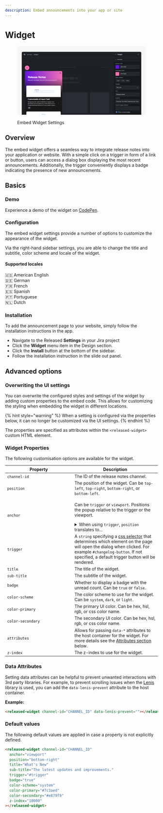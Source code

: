 ```yaml
---
description: Embed announcements into your app or site
---
```


# Widget

<figure><img src="../../../.gitbook/assets/Widget - Header.png" alt=""><figcaption><p>Embed Widget Settings</p></figcaption></figure>

## Overview

The embed widget offers a seamless way to integrate release notes into your application or website. With a simple click on a trigger in form of a link or button, users can access a dialog box displaying the most recent announcements. Additionally, the trigger conveniently displays a badge indicating the presence of new announcements.

## Basics

### Demo

Experience a demo of the widget on [CodePen](https://codepen.io/released/pen/WNaaMNx).

### Configuration

The embed widget settings provide a number of options to customize the appearance of the widget.&#x20;

Via the right-hand sidebar settings, you are able to change the title and subtitle, color scheme and locale of the widget.&#x20;

#### Supported locales

🇺🇸 American English \
🇩🇪 German\
🇫🇷 French \
🇪🇸 Spanish\
🇵🇹 Portuguese \
🇳🇱 Dutch

### Installation

To add the announcement page to your website, simply follow the installation instructions in the app.&#x20;

* Navigate to the Released **Settings** in your Jira project
* Click the **Widget** menu item in the Design section.
* Click the **Install** button at the bottom of the sidebar.&#x20;
* Follow the installation instruction in the slide out panel.&#x20;

## Advanced options

### Overwriting the UI settings

You can overwrite the configured styles and settings of the widget by adding custom properties to the embed code. This allows for customizing the styling when embedding the widget in different locations.&#x20;

{% hint style="warning" %}
When a setting is configured via the properties below, it can no longer be customized via the UI settings.&#x20;
{% endhint %}

The properties are specified as attributes within the `<released-widget>` custom HTML element.

### **Widget Properties**&#x20;

The following customisation options are available for the widget.&#x20;

<table data-header-hidden data-full-width="false"><thead><tr><th width="208">Property</th><th>Description</th></tr></thead><tbody><tr><td><code>channel-id</code></td><td>The ID of the release notes channel.</td></tr><tr><td><code>position</code></td><td>The position of the widget. Can be <code>top-left</code>, <code>top-right</code>, <code>bottom-right</code>, or <code>bottom-left</code>.</td></tr><tr><td><code>anchor</code></td><td><p>Can be <code>trigger</code> or <code>viewport</code>. Positions the popup relative to the trigger or the viewport. </p><details><summary>When using <code>trigger</code>, <code>position</code> translates to...</summary><ul><li><code>top-left</code> = <code>top-start</code> (popover opens above the trigger and the left of the popover is aligned to the left of the button)</li><li><code>top-right</code> = <code>top-end</code> (popover opens above the trigger and the right of the popover is aligned to the right of the button)</li><li><code>bottom-left</code> = <code>bottom-start</code> (popover opens below the trigger and the left of the popover is aligned to the left of the button)</li><li><code>bottom-right</code> = <code>bottom-end</code> (popover opens below the trigger and the right of the popover is aligned to the right of the button)</li><li><code>center</code> = <code>bottom</code> (popover opens below the trigger and the popover is centered  horizontally, relative to the trigger)</li></ul><p>You can find a demo and experiment with different options on <a href="https://codepen.io/released/pen/yLrBKJa">Codepen</a>. </p></details></td></tr><tr><td><code>trigger</code></td><td>A <code>string</code> specifying a <a href="https://www.w3schools.com/cssref/css_selectors.php">css selector</a> that determines which element on the page will open the dialog when clicked. For example <code>#changelog-button</code>. If not specified, a default trigger button will be rendered. </td></tr><tr><td><code>title</code></td><td>The title of the widget.</td></tr><tr><td><code>sub-title</code></td><td>The subtitle of the widget.</td></tr><tr><td><code>badge</code></td><td>Whether to display a badge with the unread count. Can be <code>true</code> or <code>false</code>.</td></tr><tr><td><code>color-scheme</code></td><td>The color scheme to use for the widget. Can be <code>system</code>, <code>dark</code>, or <code>light</code>.</td></tr><tr><td><code>color-primary</code></td><td>The primary UI color. Can be hex, hsl, rgb, or css color name.</td></tr><tr><td><code>color-secondary</code></td><td>The secondary UI color. Can be hex, hsl, rgb, or css color name.</td></tr><tr><td><code>attributes</code></td><td>Allows for passing <code>data-*</code> attributes to the host container for the widget. For more details see the <a href="widget.md#attributes">Attributes section</a> below. </td></tr><tr><td><code>z-index</code></td><td>The z-index to use for the widget.</td></tr></tbody></table>

### Data Attributes

Setting data attributes can be helpful to prevent unwanted interactions with 3rd party libraries. For example, to prevent scrolling issues when the [Lenis](https://lenis.studiofreight.com/) library is used, you can add the `data-lenis-prevent` attribute to the host container.&#x20;

**Example:**&#x20;

```html
<released-widget channel-id="CHANNEL_ID" data-lenis-prevent=""></released-widget>
```

### Default values

The following default values are applied in case a property is not explicitly defined.&#x20;

```html
<released-widget channel-id="CHANNEL_ID" 
  anchor="viewport"
  position="bottom-right"
  title="What's New"
  sub-title="The latest updates and improvements."
  trigger="#trigger"
  badge="true"
  color-scheme="system"
  color-primary="#7c3aed"
  color-secondary="#e879f9"
  z-index="10000"
></released-widget>
```

